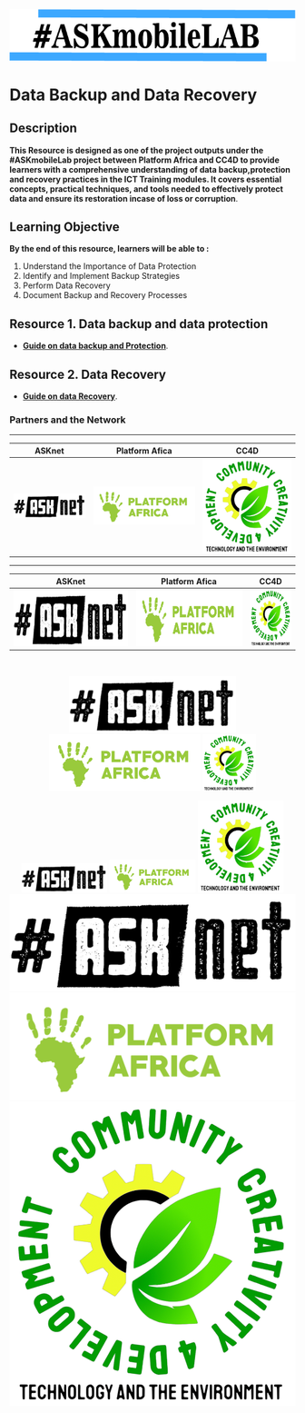 
 ![Pic](/images/vann.jpg)

# Data Backup and Data Recovery 


## Description 

 **This Resource is designed as one of the  project outputs under the #ASKmobileLab project between Platform Africa and CC4D  to provide learners with a comprehensive understanding of data backup,protection and recovery practices in the ICT Training modules. It covers essential concepts, practical techniques, and tools needed to effectively protect data and ensure its restoration incase of loss or corruption**.

## Learning Objective 
**By the end of this resource, learners will be able to :**

1. Understand the Importance of Data Protection
2. Identify and Implement Backup Strategies
3. Perform Data Recovery
4. Document Backup and Recovery Processes


## Resource 1. Data backup and data protection 

+ [**Guide on data backup and Protection**](Resource-file/Data-Backup-And-Protection.md).

## Resource 2. Data Recovery 

+ [**Guide on data Recovery**](Resource-file/Data-Recovery.md).






### Partners and the  Network
******* 
| ASKnet| Platform Afica|  CC4D|
| :--------:| :--------: |:--------:|
|![ASKnet Logo](/images/asknet-logo.png)|![Platform Africa Logo](/images/PA-Logo-HD.png)|![CC4D Logo](/images/CC4D.png)|
  ******* 


| **ASKnet**           | **Platform Afica**   | **CC4D**             |
|----------------------|----------------------|----------------------|
| <img height="100" src="/images/asknet-logo.png" alt="ASKnet Logo"/>  | <img height="100" src="/images/PA-Logo-HD.png" alt="Platform Africa Logo"/> |  <img height="100" src="/images/CC4D.png" alt="CC4D Logo">  |

<br>

<p align="center" width="100%" >
 <img height="100" src="/images/asknet-logo.png" alt="ASKnet Logo"/>
 <img height="100" src="/images/PA-Logo-HD.png" alt="Platform Africa Logo"/>
 <img height="100" src="/images/CC4D.png" alt="CC4D Logo"/>
</p>


<div align="center" display:flex; flex-wrap:wrap;">
   <img src="/images/asknet-logo.png" width="30%" alt="ASKnet Logo">
   <img src="/images/PA-Logo-HD.png" width="30%" alt="Platform Africa Logo">
   <img src="/images/CC4D.png" width="30%" alt="CC4D Logo"> 
</div>


<div align="center" display:flex; flex-wrap:wrap;">
   <div width="30%"><img src="/images/asknet-logo.png" alt="ASKnet Logo"></div>
   <div width="30%"><img src="/images/PA-Logo-HD.png" alt="Platform Africa Logo"></div>
   <div width="30%"><img src="/images/CC4D.png" alt="CC4D Logo"></div> 
</div>

<!---
<p align="center" width="100%"><img width="30%" src="/images/asknet-logo.png" alt="ASKnet Logo"/></p>
-->


